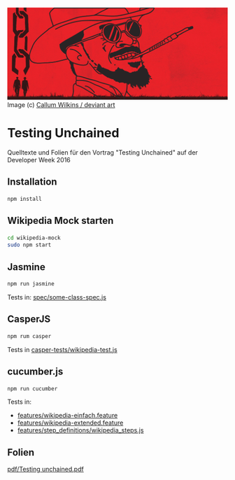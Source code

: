 ![Testing unchained](unchained.png)
Image (c) [Callum Wilkins / deviant art](http://callumwilkins.deviantart.com/art/Django-Unchained-Wallpaper-391966509)

# Testing Unchained
Quelltexte und Folien für den Vortrag "Testing Unchained" auf der Developer Week 2016

## Installation
```bash
npm install
```

## Wikipedia Mock starten
```bash
cd wikipedia-mock
sudo npm start
```

## Jasmine
```bash
npm run jasmine
```

Tests in: [spec/some-class-spec.js](spec/some-class-spec.js)

## CasperJS
```bash
npm rum casper
```

Tests in [casper-tests/wikipedia-test.js](casper-tests/wikipedia-test.js)

## cucumber.js
```bash
npm run cucumber
```

Tests in:
- [features/wikipedia-einfach.feature](features/wikipedia-einfach.feature)
- [features/wikipedia-extended.feature](features/wikipedia-extended.feature)
- [features/step_definitions/wikipedia_steps.js](features/step_definitions/wikipedia_steps.js)

## Folien
[pdf/Testing unchained.pdf](pdf/Testing_unchained.pdf)